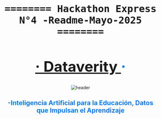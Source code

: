 <!-- Sección del título principal de la Hackathon -->
<div align="center" style="font-family: 'Fira Code', monospace; font-size: 2rem;">
  <h4>======== Hackathon Express N°4 -Readme-Mayo-2025 ========</h4>
</div>

<!-- Título del proyecto con enlace al sitio web -->
<h1 align="center" style="color: #007bff; font-size: 3rem;"> 
  <a href="https://iupi-fintech-nine.vercel.app/auth">· Dataverity </a> ·
</h1>

<!-- Espaciador visual para mantener la estructura -->
<div align="center"></div>

<!-- HEADER: Imagen de portada representativa -->
<div align="center" width="100">
  <img src="https://github.com/Jhone-fori-freelancer/Hackathon-Express-N-4-/blob/8a1f394b1fa038c180d4a45697bbdf4ebbaeef2f/img/Recurso%202%404x-100.jpg"
  alt="header"/>
</div>

<!-- Subtítulo con una breve descripción del proyecto -->
<h2 align="center" style="color: #007bff;">-Inteligencia Artificial para la Educación, Datos que Impulsan el Aprendizaje </h2>
